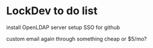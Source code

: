 
# LockDev to do list

install OpenLDAP server
setup SSO for github

custom email again through something cheap or $5/mo?

